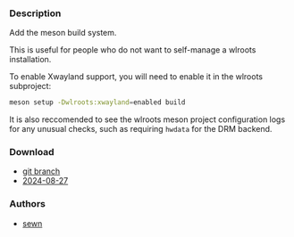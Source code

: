 ### Description
Add the meson build system.

This is useful for people who do not want to self-manage a wlroots installation.

To enable Xwayland support, you will need to enable it in the wlroots subproject:
```sh
meson setup -Dwlroots:xwayland=enabled build
```
It is also reccomended to see the wlroots meson project configuration logs for any
unusual checks, such as requiring `hwdata` for the DRM backend.

### Download
- [git branch](/sewn/dwl/src/branch/meson)
- [2024-08-27](/dwl/dwl-patches/raw/branch/main/patches/meson/meson.patch)

### Authors
- [sewn](/sewn)

